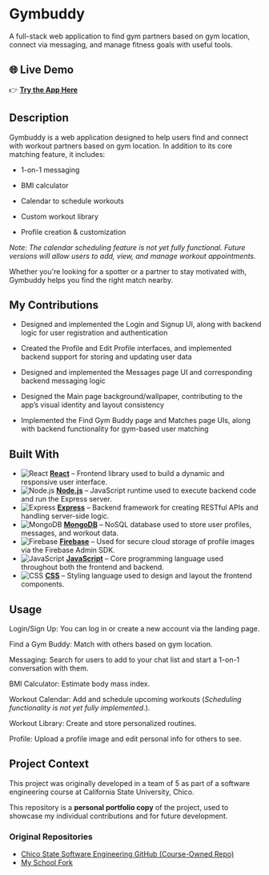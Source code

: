 # Gymbuddy
A full-stack web application to find gym partners based on gym location, connect via messaging, and manage fitness goals with useful tools.

## 🌐 Live Demo  
👉 **[Try the App Here](https://gymbuddy-d7838.web.app/)**

## Description
Gymbuddy is a web application designed to help users find and connect with workout partners based on gym location. In addition to its core matching feature, it includes:

- 1-on-1 messaging

- BMI calculator

- Calendar to schedule workouts

- Custom workout library

- Profile creation & customization

*Note: The calendar scheduling feature is not yet fully functional. Future versions will allow users to add, view, and manage workout appointments.*

Whether you're looking for a spotter or a partner to stay motivated with, Gymbuddy helps you find the right match nearby.

## My Contributions
- Designed and implemented the Login and Signup UI, along with backend logic for user registration and authentication

- Created the Profile and Edit Profile interfaces, and implemented backend support for storing and updating user data

- Designed and implemented the Messages page UI and corresponding backend messaging logic

- Designed the Main page background/wallpaper, contributing to the app’s visual identity and layout consistency

- Implemented the Find Gym Buddy page and Matches page UIs, along with backend functionality for gym-based user matching

## Built With
- ![React](https://img.shields.io/badge/React-19.0.0-blue) **[React](https://reactjs.org/)** – Frontend library used to build a dynamic and responsive user interface.
- ![Node.js](https://img.shields.io/badge/Node.js-20.19.1-green) **[Node.js](https://nodejs.org/)** – JavaScript runtime used to execute backend code and run the Express server.
- ![Express](https://img.shields.io/badge/Express-5.1.0-lightgrey) **[Express](https://expressjs.com/)** – Backend framework for creating RESTful APIs and handling server-side logic.  
- ![MongoDB](https://img.shields.io/badge/MongoDB-6.15-green) **[MongoDB](https://www.mongodb.com/)** – NoSQL database used to store user profiles, messages, and workout data.  
- ![Firebase](https://img.shields.io/badge/Firebase-11.5.0-orange) **[Firebase](https://firebase.google.com/)** – Used for secure cloud storage of profile images via the Firebase Admin SDK.  
- ![JavaScript](https://img.shields.io/badge/JavaScript-ES6-yellow) **[JavaScript](https://www.javascript.com/)** – Core programming language used throughout both the frontend and backend.  
- ![CSS](https://img.shields.io/badge/CSS-3-blue) **[CSS](https://developer.mozilla.org/en-US/docs/Web/CSS)** – Styling language used to design and layout the frontend components.


## Usage
Login/Sign Up: You can log in or create a new account via the landing page.  

Find a Gym Buddy: Match with others based on gym location.

Messaging: Search for users to add to your chat list and start a 1-on-1 conversation with them.

BMI Calculator: Estimate body mass index.

Workout Calendar: Add and schedule upcoming workouts (*Scheduling functionality is not yet fully implemented.*).

Workout Library: Create and store personalized routines.

Profile: Upload a profile image and edit personal info for others to see.

## Project Context
This project was originally developed in a team of 5 as part of a software engineering course at California State University, Chico.

This repository is a **personal portfolio copy** of the project, used to showcase my individual contributions and for future development.

### Original Repositories
- [Chico State Software Engineering GitHub (Course-Owned Repo)](https://github.com/ChicoState/gymbuddy)
- [My School Fork](https://github.com/CharlieThao/gymbuddy)
